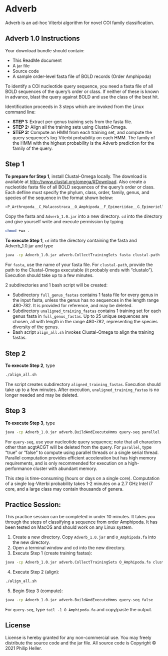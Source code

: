 # Adverb
Adverb is an ad-hoc Viterbi algorithm for novel COI family classification.

## Adverb 1.0 Instructions
Your download bundle should contain:
*	This ReadMe document
*	A jar file
*	Source code
*	A sample order-level fasta file of BOLD records (Order Amphipoda)

To identify a COI nucleotide query sequence, you need a fasta file of all BOLD sequences of the query’s order or class. If neither of these is known in advance, blast the query against BOLD and use the class of the best hit.

Identification proceeds in 3 steps which are invoked from the Linux command line:

* **STEP 1:** Extract per-genus training sets from the fasta file.
* **STEP 2:** Align all the training sets using Clustal-Omega.
* **STEP 3:** Compute an HMM from each training set, and compute the query sequence’s log-Viterbi probability on each HMM. The family of the HMM with the highest probability is the Adverb prediction for the family of the query.


## Step 1
**To prepare for Step 1**, install Clustal-Omega locally. The download is available at http://www.clustal.org/omega/#Download. Also create a nucleotide fasta file of all BOLD sequences of the query’s order or class. Each defline must specify the phylum, class, order, family, genus, and species of the sequence in the format shown below:

```bash
>P_Arthropoda__C_Malacostraca__O_Amphipoda__F_Epimeriidae__G_Epimeriella__S_Epimeriella macronyx
```

Copy the fasta and ```Adverb_1.0.jar``` into a new directory. ```cd```  into the directory and give yourself write and execute permission by typing

```bash
chmod +wx .
```

**To execute Step 1**, ```cd``` into the directory containing the fasta and Adverb_1.0.jar and type

```bash
java -cp Adverb_1.0.jar adverb.CollectTrainingSets fasta clustal-path
```

For ```fasta```, use the name of your fasta file. For ```clustal-path```, provide the path to the Clustal-Omega executable (it probably ends with “clustalo”). Execution should take up to a few minutes.

2 subdirectories and 1 bash script will be created: 
* Subdirectory ```full_genus_fastas``` contains 1 fasta file for every genus in the input fasta, unless the genus has no sequences in the length range 480-782. It is provided for reference, and may be deleted.
* Subdirectory ```unaligned_training_fastas``` contains 1 training set for each genus fasta in ```full_genus_fastas```. Up to 25 unique sequences are chosen, all with length in the range 480-782, representing the species diversity of the genus.
* Bash script ```align_all.sh``` invokes Clustal-Omega to align the training fastas.

## Step 2
**To execute Step 2**, type 

```bash
./align_all.sh
```

The script creates subdirectory ```aligned_training_fastas```. Execution should take up to a few minutes. After execution, ```unaligned_training_fastas``` is no longer needed and may be deleted.


## Step 3
**To execute Step 3**, type

```bash
java -cp Adverb_1.0.jar adverb.BuildAndExecuteHmms query-seq parallel
```

For ```query-seq```, use your nucleotide query sequence; note that all characters other than acgtACGT will be deleted from the query. For ```parallel```, type “true” or “false” to compute using parallel threads or a single serial thread. Parallel computation provides efficient acceleration but has high memory requirements, and is only recommended for execution on a high-performance cluster with abundant memory.

This step is time-consuming (hours or days on a single core). Computation of a single log-Viterbi probability takes 1-2 minutes on a 2.7 GHz Intel i7 core, and a large class may contain thousands of genera. 



## Practice Session:

This practice session can be completed in under 10 minutes. It takes you through the steps of classifying a sequence from order Amphipoda. It has been tested on MacOS and should work on any Linux system.

1. Create a new directory. Copy ```Adverb_1.0.jar``` and ```O_Amphipoda.fa``` into the new directory.
2. Open a terminal window and cd into the new directory.
3. Execute Step 1 (create training fastas):
```bash
java -cp Adverb_1.0.jar adverb.CollectTrainingSets O_Amphipoda.fa clustal-path
```

4. Execute Step 2 (align):
```bash
./align_all.sh
```

5. Begin Step 3 (compute):
```bash
java -cp Adverb_1.0.jar adverb.BuildAndExecuteHmms query-seq false
```
For ```query-seq```, type ```tail -1 O_Amphipoda.fa``` and copy/paste the output.


## License
License is hereby granted for any non-commercial use. You may freely distribute the source code and the jar file. All source code is Copyright © 2021 Philip Heller.

